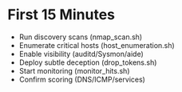 # First 15 Minutes
- Run discovery scans (nmap_scan.sh)
- Enumerate critical hosts (host_enumeration.sh)
- Enable visibility (auditd/Sysmon/aide)
- Deploy subtle deception (drop_tokens.sh)
- Start monitoring (monitor_hits.sh)
- Confirm scoring (DNS/ICMP/services)
